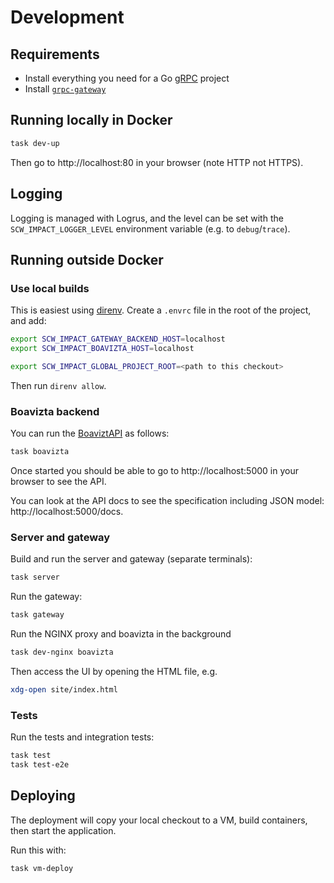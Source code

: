 # Development

## Requirements

- Install everything you need for a Go [gRPC](https://grpc.io/docs/languages/go/quickstart/) project
- Install [`grpc-gateway`](https://github.com/grpc-ecosystem/grpc-gateway)

## Running locally in Docker

```bash
task dev-up
```

Then go to http://localhost:80 in your browser (note HTTP not HTTPS).

## Logging

Logging is managed with Logrus, and the level can be set with the `SCW_IMPACT_LOGGER_LEVEL` environment variable (e.g. to `debug`/`trace`).

## Running outside Docker

### Use local builds

This is easiest using [direnv](https://direnv.net/). Create a `.envrc` file in the root of the project, and add:

```bash
export SCW_IMPACT_GATEWAY_BACKEND_HOST=localhost
export SCW_IMPACT_BOAVIZTA_HOST=localhost

export SCW_IMPACT_GLOBAL_PROJECT_ROOT=<path to this checkout>
```

Then run `direnv allow`.

### Boavizta backend

You can run the [BoaviztAPI](https://github.com/Boavizta/boaviztapi) as follows:

```bash
task boavizta
```

Once started you should be able to go to http://localhost:5000 in your browser to see the API.

You can look at the API docs to see the specification including JSON model: http://localhost:5000/docs.

### Server and gateway

Build and run the server and gateway (separate terminals):

```bash
task server
```

Run the gateway:

```bash
task gateway
```

Run the NGINX proxy and boavizta in the background

```bash
task dev-nginx boavizta
```

Then access the UI by opening the HTML file, e.g.

```bash
xdg-open site/index.html
```

### Tests

Run the tests and integration tests:

```bash
task test
task test-e2e
```

## Deploying

The deployment will copy your local checkout to a VM, build containers, then start the application.

Run this with:

```bash
task vm-deploy
```
